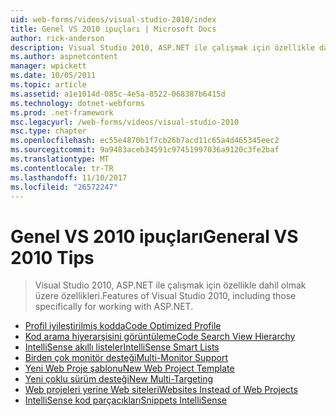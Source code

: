 ```yaml
---
uid: web-forms/videos/visual-studio-2010/index
title: Genel VS 2010 ipuçları | Microsoft Docs
author: rick-anderson
description: Visual Studio 2010, ASP.NET ile çalışmak için özellikle dahil olmak üzere özellikleri.
ms.author: aspnetcontent
manager: wpickett
ms.date: 10/05/2011
ms.topic: article
ms.assetid: a1e1014d-085c-4e5a-8522-068387b6415d
ms.technology: dotnet-webforms
ms.prod: .net-framework
msc.legacyurl: /web-forms/videos/visual-studio-2010
msc.type: chapter
ms.openlocfilehash: ec55e4870b1f7cb26b7acd11c65a4d465345eec2
ms.sourcegitcommit: 9a9483aceb34591c97451997036a9120c3fe2baf
ms.translationtype: MT
ms.contentlocale: tr-TR
ms.lasthandoff: 11/10/2017
ms.locfileid: "26572247"
---
```

<a name="general-vs-2010-tips"></a><span data-ttu-id="14278-103">Genel VS 2010 ipuçları</span><span class="sxs-lookup"><span data-stu-id="14278-103">General VS 2010 Tips</span></span>
====================
> <span data-ttu-id="14278-104">Visual Studio 2010, ASP.NET ile çalışmak için özellikle dahil olmak üzere özellikleri.</span><span class="sxs-lookup"><span data-stu-id="14278-104">Features of Visual Studio 2010, including those specifically for working with ASP.NET.</span></span>


- [<span data-ttu-id="14278-105">Profil iyileştirilmiş kodda</span><span class="sxs-lookup"><span data-stu-id="14278-105">Code Optimized Profile</span></span>](visual-studio-2010-quick-hit-code-optimized-profile.md)
- [<span data-ttu-id="14278-106">Kod arama hiyerarşisini görüntüleme</span><span class="sxs-lookup"><span data-stu-id="14278-106">Code Search View Hierarchy</span></span>](visual-studio-2010-quick-hit-code-search-view-hierarchy.md)
- [<span data-ttu-id="14278-107">IntelliSense akıllı listeler</span><span class="sxs-lookup"><span data-stu-id="14278-107">IntelliSense Smart Lists</span></span>](visual-studio-2010-quick-hit-intellisense-smart-lists.md)
- [<span data-ttu-id="14278-108">Birden çok monitör desteği</span><span class="sxs-lookup"><span data-stu-id="14278-108">Multi-Monitor Support</span></span>](visual-studio-2010-quick-hit-multi-monitor-support.md)
- [<span data-ttu-id="14278-109">Yeni Web Proje şablonu</span><span class="sxs-lookup"><span data-stu-id="14278-109">New Web Project Template</span></span>](visual-studio-2010-quick-hit-new-web-project-template.md)
- [<span data-ttu-id="14278-110">Yeni çoklu sürüm desteği</span><span class="sxs-lookup"><span data-stu-id="14278-110">New Multi-Targeting</span></span>](visual-studio-2010-quick-hit-new-multi-targeting.md)
- [<span data-ttu-id="14278-111">Web projeleri yerine Web siteleri</span><span class="sxs-lookup"><span data-stu-id="14278-111">Websites Instead of Web Projects</span></span>](visual-studio-2010-quick-hit-websites-instead-of-web-projects.md)
- [<span data-ttu-id="14278-112">IntelliSense kod parçacıkları</span><span class="sxs-lookup"><span data-stu-id="14278-112">Snippets IntelliSense</span></span>](visual-studio-2010-quick-hit-snippets-intellisense.md)
